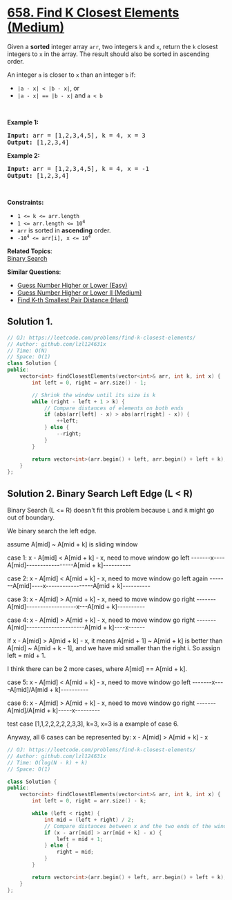 # [658. Find K Closest Elements (Medium)](https://leetcode.com/problems/find-k-closest-elements/)

<p>Given a <strong>sorted</strong> integer array <code>arr</code>, two integers <code>k</code> and <code>x</code>, return the <code>k</code> closest integers to <code>x</code> in the array. The result should also be sorted in ascending order.</p>

<p>An integer <code>a</code> is closer to <code>x</code> than an integer <code>b</code> if:</p>

<ul>
	<li><code>|a - x| &lt; |b - x|</code>, or</li>
	<li><code>|a - x| == |b - x|</code> and <code>a &lt; b</code></li>
</ul>

<p>&nbsp;</p>
<p><strong>Example 1:</strong></p>
<pre><strong>Input:</strong> arr = [1,2,3,4,5], k = 4, x = 3
<strong>Output:</strong> [1,2,3,4]
</pre><p><strong>Example 2:</strong></p>
<pre><strong>Input:</strong> arr = [1,2,3,4,5], k = 4, x = -1
<strong>Output:</strong> [1,2,3,4]
</pre>
<p>&nbsp;</p>
<p><strong>Constraints:</strong></p>

<ul>
	<li><code>1 &lt;= k &lt;= arr.length</code></li>
	<li><code>1 &lt;= arr.length &lt;= 10<sup>4</sup></code></li>
	<li><code>arr</code> is sorted in <strong>ascending</strong> order.</li>
	<li><code>-10<sup>4</sup> &lt;= arr[i], x &lt;= 10<sup>4</sup></code></li>
</ul>


**Related Topics**:  
[Binary Search](https://leetcode.com/tag/binary-search/)

**Similar Questions**:
* [Guess Number Higher or Lower (Easy)](https://leetcode.com/problems/guess-number-higher-or-lower/)
* [Guess Number Higher or Lower II (Medium)](https://leetcode.com/problems/guess-number-higher-or-lower-ii/)
* [Find K-th Smallest Pair Distance (Hard)](https://leetcode.com/problems/find-k-th-smallest-pair-distance/)

## Solution 1.

```cpp
// OJ: https://leetcode.com/problems/find-k-closest-elements/
// Author: github.com/lzl124631x
// Time: O(N)
// Space: O(1)
class Solution {
public:
    vector<int> findClosestElements(vector<int>& arr, int k, int x) {
        int left = 0, right = arr.size() - 1;

        // Shrink the window until its size is k
        while (right - left + 1 > k) {
            // Compare distances of elements on both ends
            if (abs(arr[left] - x) > abs(arr[right] - x)) {
                ++left;
            } else {
                --right;
            }
        }

        return vector<int>(arr.begin() + left, arr.begin() + left + k);
    }
};

```

## Solution 2. Binary Search Left Edge (L < R)

Binary Search (L <= R) doesn't fit this problem because `L` and `R` might go out of boundary.

We binary search the left edge.

assume A[mid] ~ A[mid + k] is sliding window

case 1: x - A[mid] < A[mid + k] - x, need to move window go left
-------x----A[mid]-----------------A[mid + k]----------

case 2: x - A[mid] < A[mid + k] - x, need to move window go left again
-------A[mid]----x-----------------A[mid + k]----------

case 3: x - A[mid] > A[mid + k] - x, need to move window go right
-------A[mid]------------------x---A[mid + k]----------

case 4: x - A[mid] > A[mid + k] - x, need to move window go right
-------A[mid]---------------------A[mid + k]----x------


If x - A[mid] > A[mid + k] - x,
it means A[mid + 1] ~ A[mid + k] is better than A[mid] ~ A[mid + k - 1],
and we have mid smaller than the right i.
So assign left = mid + 1.

I think there can be 2 more cases, where A[mid] == A[mid + k].

case 5: x - A[mid] < A[mid + k] - x, need to move window go left
-------x----A[mid]/A[mid + k]----------

case 6: x - A[mid] > A[mid + k] - x, need to move window go right
-------A[mid]/A[mid + k]-----x---------

test case [1,1,2,2,2,2,2,3,3], k=3, x=3 is a example of case 6.

Anyway, all 6 cases can be represented by: x - A[mid] > A[mid + k] - x

```cpp
// OJ: https://leetcode.com/problems/find-k-closest-elements/
// Author: github.com/lzl124631x
// Time: O(log(N - k) + k)
// Space: O(1)

class Solution {
public:
    vector<int> findClosestElements(vector<int>& arr, int k, int x) {
        int left = 0, right = arr.size() - k;

        while (left < right) {
            int mid = (left + right) / 2;
            // Compare distances between x and the two ends of the window
            if (x - arr[mid] > arr[mid + k] - x) {
                left = mid + 1;
            } else {
                right = mid;
            }
        }

        return vector<int>(arr.begin() + left, arr.begin() + left + k);
    }
};

```
